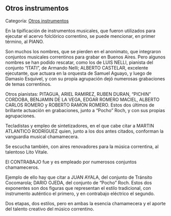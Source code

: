 ## Otros instrumentos

Categoría: [Otros instrumentos](http://descubrircorrientes.com.ar/2012/index.php/1608-cultura/4-musica/los-antecedentes-instrumentales-y-los-musicos-chamameceros/los-creadores-instrumentales/otros-instrumentos)

En la tipificación de instrumentos musicales, que fueron utilizados para ejecutar el acervo folclórico correntino, se puede mencionar, en primer término, al PIANO.

Son muchos los nombres, que se pierden en el anonimato, que integraron conjuntos musicales correntinos para grabar en Buenos Aires. Pero algunos nombres se han podido rescatar, como los de LUIS NELLI, pianista del conjunto “ITATI”, de Armando Nelli; ALBERTO CASTELAR, excelente ejecutante, que actuara en la orquesta de Samuel Aguayo, y luego de Damasio Esquivel, y con su propia agrupación dejó numerosas grabaciones de temas correntinos.

Otros pianistas: PITAGUA, ARIEL RAMIREZ, RUBEN DURAN, “PICHIN” CORDOBA, BENJAMIN DE LA VEGA, EDGAR ROMERO MACIEL, ALBERTO CARLOS ROMERO y ROBERTO RAMON ROMERO. Estos dos últimos de brillante actuación en grabaciones, junto a “Pocho” Roch, y con sus propias agrupaciones.

Tecladistas y empleo de sintetizadores, en el que cabe citar a MARTIN ATLANTICO RODRÍGUEZ quien, junto a los dos antes citados, conforman la vanguardia musical chamamecera.

Se escucha también, con aires renovadores para la música correntina, al talentoso Lito Vitale.

El CONTRABAJO fue y es empleado por numerosos conjuntos chamameceros.

Ejemplo de ello hay que citar a JUAN AYALA, del conjunto de Tránsito Cocomarola; DARIO OJEDA, del conjunto de “Pocho” Roch. Estos dos exponentes son dos figuras que representan el estilo tradicional, con instrumento auténtico el primero, y en contrabajo eléctrico el segundo.

Dos etapas, dos estilos, pero en ambas la esencia chamamecera y el aporte del talento creativo del músico correntino.